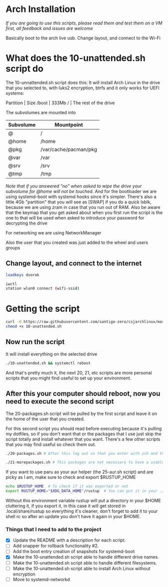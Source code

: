 # Arch Installation

*If you are going to use this scripts, please read them and test them on a VM first, all
feedback and issues are welcome*

Basically boot to the arch live usb. Change layout, and connect to the Wi-Fi

# What does the 10-unattended.sh script do
The 10-unnattended.sh script does this:
It will install Arch Linux in the drive that you selected to, with luks2 encryption, btrfs
and it only works for UEFI systems:

Partition | Size
/boot | 333Mb
/ | The rest of the drive

The subvolumes are mounted into

Subvolume | Mountpoint
--- | ---
@ | /
@home | /home
@pkg | /var/cache/pacman/pkg
@var | /var
@srv | /srv
@tmp | /tmp

*Note that if you answered "no" when asked to wipe the drive your subvolume for @home will
not be touched*. And for the bootloader we are using systemd-boot with systemd hooks since
it's simpler. There's also a little 4Gb "partition" that you will see as [SWAP] if you do a
quick lsblk, because we are using zram in case that you run out of RAM.
Also be aware that the keymap that you get asked about when you first run the script is
the one to that will be used when asked to introduce your password for decrypting the
drive

For networking we are using NetworkManager

Also the user that you created was just added to the wheel and users groups

## Change layout, and connect to the internet

```bash
loadkeys dvorak
```

```bash
iwctl
station wlan0 connect (wifi-ssid)
```

# Getting the script
```bash
curl -O https://raw.githubusercontent.com/santigo-zero/csjarchlinux/master/10-unattended.sh
chmod +x 10-unattended.sh
```

## Now run the script
It will install everything on the selected drive
```bash
./10-unattended.sh && systemctl reboot
```

And that's pretty much it, the next 20, 21, etc scripts are more personal scripts that you
might find useful to set up your environment.

## After this your computer should reboot, now you need to execute the second script
The 20-packages.sh script will be pulled by the first script and leave it on the home of the user that
you created.

For this second script you should read before executing because it's pulling my
dotfiles, so if you don't want that or the packages that I use just skip the
script totally and install whatever that you want. There's a few other scripts
that you may find useful so check them out.
```bash
./20-packages.sh # After this log out so that you enter with zsh and the environment variables setted up
```

```bash
./21-morepackages.sh # This packages are not necessary to have a usable desktop
```

If you want to use paru as your aur helper (the 25-aur.sh script) and are picky as I am,
make sure to check and export $RUSTUP_HOME
```bash
echo $RUSTUP_HOME  # To check if it was exported or not
export RUSTUP_HOME="$XDG_DATA_HOME"/rustup  # You can put it in your .zshrc or .bashrc afterwards
```

Without this environment variable rustup will put a directory in your $HOME
cluttering it, if you export it, in this case it will get stored in
.local/share/rustup so everything it's cleaner, don't forget to add it to your
shell rc so after an update you don't have it again in your $HOME.

### Things that I need to add to the project
- [x] Update the README with a description for each script.
- [ ] Add snapper for rollback functionality #2.
- [ ] Add the boot entry creation of snapshots for systemd-boot
- [x] Make the 10-unattended.sh script able to handle different drive names.
- [ ] Make the 10-unattended.sh script able to handle different filesystems.
- [ ] Make the 10-unattended.sh script able to install Arch Linux without encryption
- [ ] Move to systemd-networkd
